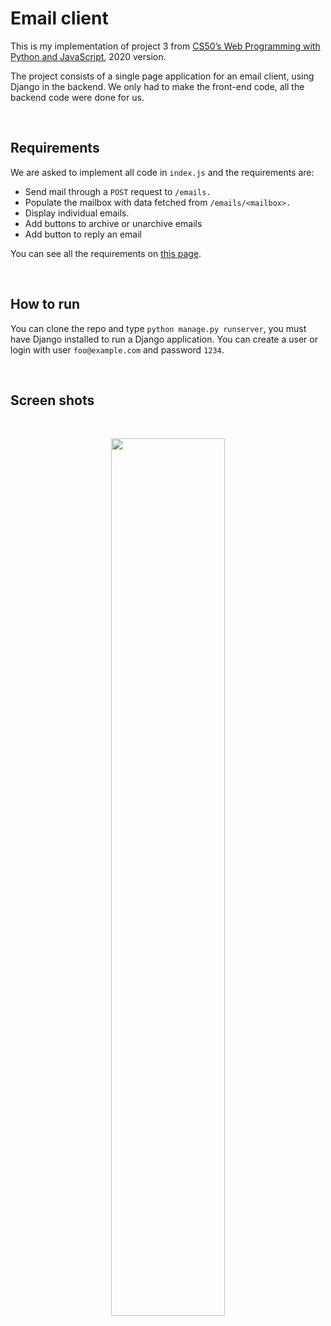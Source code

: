 # Email client

This is my implementation of project 3 from [CS50’s Web Programming with Python and JavaScript](https://cs50.harvard.edu/web/2020/), 2020 version.

The project consists of a single page application for an email client, using Django in the backend.
We only had to make the front-end code, all the backend code were done for us.

<br/>

## Requirements

We are asked to implement all code in `index.js` and the requirements are:
- Send mail through a `POST` request to `/emails.`
- Populate the mailbox with data fetched from `/emails/<mailbox>.`
- Display individual emails.
- Add buttons to archive or unarchive emails
- Add button to reply an email

You can see all the requirements on [this page](https://cs50.harvard.edu/web/2020/projects/3/mail/).

<br/>

## How to run

You can clone the repo and type `python manage.py runserver`, you must have Django installed to run a Django application. 
You can create a user or login with user `foo@example.com` and password `1234`.

<br/>

## Screen shots

<br/>

<p align="center">
  <img src="https://user-images.githubusercontent.com/62313672/124433011-a163fb00-dd48-11eb-8d6e-c8f23f625dfb.gif" width="60%">
</p>

